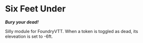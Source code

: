 # Six Feet Under

***Bury your dead!***

Silly module for FoundryVTT.  When a token is toggled as dead, its eleveation is set to -6ft.
